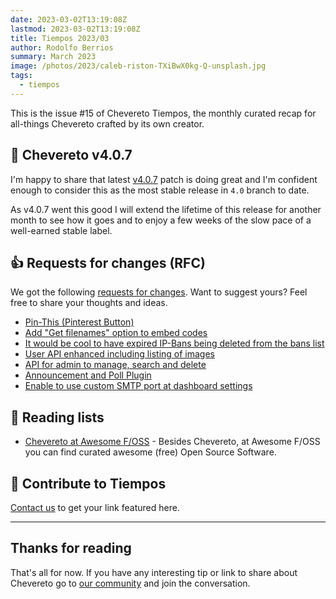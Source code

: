 ```yaml
---
date: 2023-03-02T13:19:08Z
lastmod: 2023-03-02T13:19:08Z
title: Tiempos 2023/03
author: Rodolfo Berrios
summary: March 2023
image: /photos/2023/caleb-riston-TXiBwX0kg-Q-unsplash.jpg
tags:
  - tiempos
---
```


This is the issue #15 of Chevereto Tiempos, the monthly curated recap for all-things Chevereto crafted by its own creator.

## 🚀 Chevereto v4.0.7

I'm happy to share that latest [v4.0.7](https://releases.chevereto.com/4.X/4.0/4.0.7.html) patch is doing great and I'm confident enough to consider this as the most stable release in `4.0` branch to date.

As v4.0.7 went this good I will extend the lifetime of this release for another month to see how it goes and to enjoy a few weeks of the slow pace of a well-earned stable label.

## 👍 Requests for changes (RFC)

We got the following [requests for changes](https://chv.to/rfc). Want to suggest yours? Feel free to share your thoughts and ideas.

- [Pin-This (Pinterest Button)](https://chevereto.com/community/threads/pin-this-pinterest-button.14939/)
- [Add "Get filenames" option to embed codes](https://chevereto.com/community/threads/add-get-filenames-option-to-embed-codes.14949/)
- [It would be cool to have expired IP-Bans being deleted from the bans list](https://chevereto.com/community/threads/it-would-be-cool-to-have-expired-ip-bans-being-deleted-from-the-bans-list.14950/)
- [User API enhanced including listing of images](https://chevereto.com/community/threads/user-api-enhanced-including-listing-of-images.14966/)
- [API for admin to manage, search and delete](https://chevereto.com/community/threads/api-for-admin-to-manage-search-and-delete.14967/unread)
- [Announcement and Poll Plugin](https://chevereto.com/community/threads/announcement-and-poll-plugin.14973/unread)
- [Enable to use custom SMTP port at dashboard settings](https://chevereto.com/community/threads/enable-to-use-custom-smtp-port-at-dashboard-settings.14976/)

## 🦄 Reading lists

- [Chevereto at Awesome F/OSS](https://awsmfoss.com/chevereto/) - Besides Chevereto, at Awesome F/OSS you can find curated awesome (free) Open Source Software.

## 💖 Contribute to Tiempos

[Contact us](https://chevereto.com/contact) to get your link featured here.

* * *

## Thanks for reading

That's all for now. If you have any interesting tip or link to share about Chevereto go to [our community](https://chevereto.com/community) and join the conversation.
